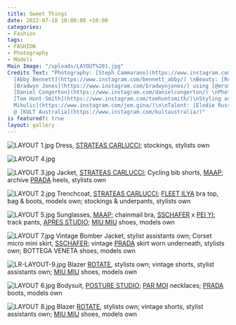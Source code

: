 ```yaml
---
title: Sweet Things
date: 2022-07-18 10:00:00 +10:00
categories:
- Fashion
tags:
- FASHION
- Photography
- Models
Main Image: "/uploads/LAYOUT%201.jpg"
Credits Text: "Photography: [Steph Cammarano](https://www.instagram.com/stephcammarano/)\nStyling:
  [Abby Bennett](https://www.instagram.com/bennett_abby/) \nBeauty: [Rob Povey](https://www.instagram.com/robpoveymua/)\nHair:
  [Bradwyn Jones](https://www.instagram.com/bradwynjones/) using [@mrsmithhair ](https://www.instagram.com/mrsmithhair/)\n\nDigi-Op:
  [Daniel Congerton](https://www.instagram.com/danielcongerton/) \nPhotography Assistant:
  [Tom Hunt-Smith](https://www.instagram.com/tomhuntsmith/)\nStyling assistant: [Jemima
  Mikulic](https://www.instagram.com/jem.gina/)\n\nTalent: [Elodie Russell](https://www.instagram.com/elodierussell/)
  @ [KULT Australia](https://www.instagram.com/kultaustralia/)"
is featured?: true
layout: gallery
---
```



![LAYOUT 1.jpg](/uploads/LAYOUT%201.jpg)
Dress, [STRATEAS CARLUCCI](https://strateascarlucci.com/); stockings, stylists own 

![LAYOUT 4.jpg](/uploads/LAYOUT%204.jpg)

![LAYOUT 3.jpg](/uploads/LAYOUT%203.jpg)
Jacket, [STRATEAS CARLUCCI](https://strateascarlucci.com/); Cycling bib shorts, [MAAP](https://maap.cc/); archive [PRADA](https://www.prada.com/au/en.html) heels, stylists own

![LAYOUT 2.jpg](/uploads/LAYOUT%202.jpg)
Trenchcoat, [STRATEAS CARLUCCI](https://strateascarlucci.com/);
[FLEET ILYA](https://www.fleetilya.com/) bra top, bag & boots, models own; stockings & underpants, stylists own 

![LAYOUT 5.jpg](/uploads/LAYOUT%205.jpg)
Sunglasses, [MAAP](https://maap.cc/); chainmail bra, [SSCHAFER](https://www.sschafer.com.au/) x [PEI YI](https://www.instagram.com/peiyi.online/); track pants, [APRES STUDIO](https://apresstudio.com.au/); [MIU MIU](https://www.miumiu.com/au/en.html) shoes, models own

![LAYOUT 7.jpg](/uploads/LAYOUT%207.jpg)
Vintage Bomber Jacket, stylist assistants own; Corset micro mini skirt, [SSCHAFER](https://www.sschafer.com.au/);
vintage [PRADA](https://www.prada.com/au/en.html) skirt worn underneath, stylists own; BOTTEGA VENETA shoes, models own 

![LR-LAYOUT-9.jpg](/uploads/LR-LAYOUT-9.jpg)
Blazer [ROTATE](https://www.rotatebirgerchristensen.com/), stylists own; vintage shorts, stylist assistants own; [MIU MIU](https://www.miumiu.com/au/en.html) shoes, models own

![LAYOUT 6.jpg](/uploads/LAYOUT%206.jpg)
Bodysuit, [POSTURE STUDIO](https://www.posturestudio.net/); [PAR MOI](https://par-moi.com/) necklaces; [PRADA](https://www.prada.com/au/en.html) boots, models own


![LAYOUT 8.jpg](/uploads/LAYOUT%208.jpg)
Blazer [ROTATE](https://www.rotatebirgerchristensen.com/), stylists own; vintage shorts, stylist assistants own; [MIU MIU](https://www.miumiu.com/au/en.html) shoes, models own



